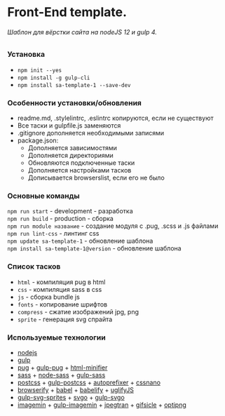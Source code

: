 # Front-End template. #
###### Шаблон для вёрстки сайта на nodeJS 12 и gulp 4. ######

### Установка ###
- `npm init --yes`  
- `npm install -g gulp-cli`
- `npm install sa-template-1 --save-dev`

### Особенности установки/обновления ###
- readme.md, .stylelintrc, .eslintrc копируются, если не существуют 
- Все таски и gulpfile.js заменяются
- .gitignore дополняется необходимыми записями
- package.json:
  - Дополняется зависимостями
  - Дополняется директориями
  - Обновляются подключенные таски 
  - Дополняется настройками тасков
  - Дописывается browserslist, если его не было

### Основные команды ###
`npm run start` - development - разработка  
`npm run build` - production - сборка   
`npm run module название` - создание модуля с .pug, .scss и .js файлами    
`npm run lint-css` - линтинг css  
`npm update sa-template-1` - обновление шаблона   
`npm install sa-template-1@version` - обновление шаблона 

### Список тасков ###
- `html` - компиляция pug в html
- `css` - компиляция sass в css
- `js` - сборка bundle js
- `fonts` - копирование шрифтов
- `compress` - сжатие изображений jpg, png
- `sprite` - генерация svg спрайта

### Используемые технологии ###
- [nodejs](https://nodejs.org/)
- [gulp](https://gulpjs.com/)
- [pug](https://pugjs.org/) + [gulp-pug](https://github.com/gulp-community/gulp-pug) + [html-minifier](https://github.com/kangax/html-minifier)
- [sass](https://sass-lang.com/) + [node-sass](https://github.com/sass/node-sass) + [gulp-sass](https://github.com/dlmanning/gulp-sass)
- [postcss](https://github.com/postcss/postcss) + [gulp-postcss](https://github.com/postcss/gulp-postcss) + [autoprefixer](https://autoprefixer.github.io/ru/) + [cssnano](https://cssnano.co/)
- [browserify](http://browserify.org/) + [babel](https://babeljs.io/) + [babelify](https://github.com/babel/babelify) + [uglifyJS](https://github.com/mishoo/UglifyJS)
- [gulp-svg-sprites](https://github.com/shakyshane/gulp-svg-sprites) + [svgo](https://github.com/svg/svgo) + [gulp-svgo](https://github.com/corneliusio/gulp-svgo)
- [imagemin](https://github.com/imagemin/imagemin) + [gulp-imagemin](https://github.com/sindresorhus/gulp-imagemin) + [jpegtran](https://ruhighload.com/jpegtran) + [gifsicle](https://www.lcdf.org/gifsicle/) + [optipng](http://optipng.sourceforge.net/)